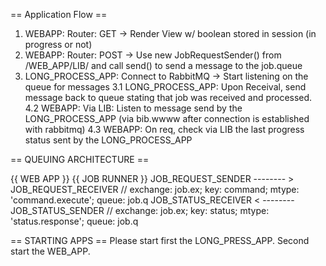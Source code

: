 == Application Flow ==
1. WEBAPP: Router: GET -> Render View w/ boolean stored in session (in progress or not)
2. WEBAPP: Router: POST -> Use new JobRequestSender() from /WEB_APP/LIB/ and call send() to send a message to the job.queue
3. LONG_PROCESS_APP: Connect to RabbitMQ -> Start listening on the queue for messages
3.1 LONG_PROCESS_APP: Upon Receival, send message back to queue stating that job was received and processed.
4.2 WEBAPP: Via LIB: Listen to message send by the LONG_PROCESS_APP (via bib.wwww after connection is established with rabbitmq)
4.3 WEBAPP: On req, check via LIB the last progress status sent by the LONG_PROCESS_APP

== QUEUING ARCHITECTURE == 

   {{ WEB APP }}				{{ JOB RUNNER }}
JOB_REQUEST_SENDER  -------- > JOB_REQUEST_RECEIVER		// exchange: job.ex; key: command; mtype: 'command.execute'; queue: job.q
JOB_STATUS_RECEIVER < -------- JOB_STATUS_SENDER		// exchange: job.ex; key: status; mtype: 'status.response'; queue: job.q


== STARTING APPS ==
Please start first the LONG_PRESS_APP.
Second start the WEB_APP.

